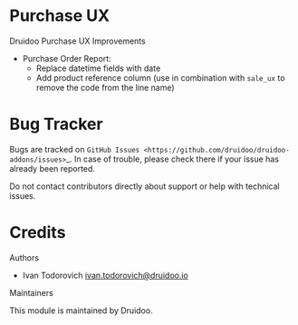 
Purchase UX
=======

Druidoo Purchase UX Improvements

- Purchase Order Report:
	- Replace datetime fields with date
	- Add product reference column
	(use in combination with `sale_ux` to remove the code from the line name)


Bug Tracker
===========

Bugs are tracked on `GitHub Issues <https://github.com/druidoo/druidoo-addons/issues>`_.
In case of trouble, please check there if your issue has already been reported.

Do not contact contributors directly about support or help with technical issues.

Credits
=======

Authors

* Ivan Todorovich <ivan.todorovich@druidoo.io>


Maintainers

This module is maintained by Druidoo.
